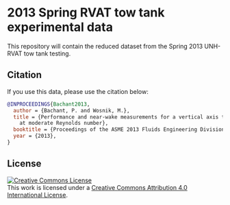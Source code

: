 2013 Spring RVAT tow tank experimental data
===========================================
This repository will contain the reduced dataset from the Spring 2013 UNH-RVAT tow tank testing. 

Citation
--------
If you use this data, please use the citation below:

```bibtex
@INPROCEEDINGS{Bachant2013,
  author = {Bachant, P. and Wosnik, M.},
  title = {Performance and near-wake measurements for a vertical axis turbine
	at moderate Reynolds number},
  booktitle = {Proceedings of the ASME 2013 Fluids Engineering Division Summer Meeting},
  year = {2013},
}

```

License
-------
<a rel="license" href="http://creativecommons.org/licenses/by/4.0/">
<img alt="Creative Commons License" style="border-width:0" src="http://i.creativecommons.org/l/by/4.0/88x31.png" />
</a><br />This work is licensed under a <a rel="license" href="http://creativecommons.org/licenses/by/4.0/">
Creative Commons Attribution 4.0 International License</a>.
